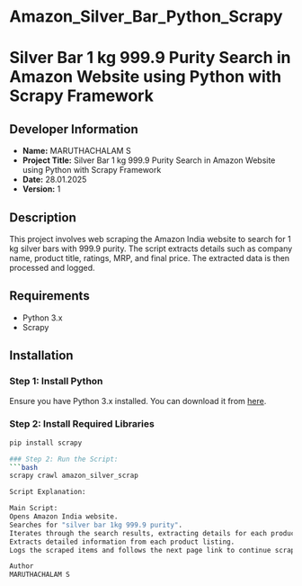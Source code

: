 # Amazon_Silver_Bar_Python_Scrapy
# Silver Bar 1 kg 999.9 Purity Search in Amazon Website using Python with Scrapy Framework

## Developer Information
- **Name:** MARUTHACHALAM S
- **Project Title:** Silver Bar 1 kg 999.9 Purity Search in Amazon Website using Python with Scrapy Framework
- **Date:** 28.01.2025
- **Version:** 1

## Description
This project involves web scraping the Amazon India website to search for 1 kg silver bars with 999.9 purity. The script extracts details such as company name, product title, ratings, MRP, and final price. The extracted data is then processed and logged.

## Requirements
- Python 3.x
- Scrapy

## Installation

### Step 1: Install Python
Ensure you have Python 3.x installed. You can download it from [here](https://www.python.org/downloads/).

### Step 2: Install Required Libraries
```bash
pip install scrapy

### Step 2: Run the Script:
```bash
scrapy crawl amazon_silver_scrap

Script Explanation:

Main Script:
Opens Amazon India website.
Searches for "silver bar 1kg 999.9 purity".
Iterates through the search results, extracting details for each product.
Extracts detailed information from each product listing.
Logs the scraped items and follows the next page link to continue scraping.

Author
MARUTHACHALAM S
